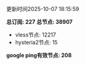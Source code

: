 更新时间2025-10-07 18:15:59

**总订阅: 227**
**总节点: 38907**
- vless节点: 12217
- hysteria2节点: 15

**google ping有效节点: 208**
